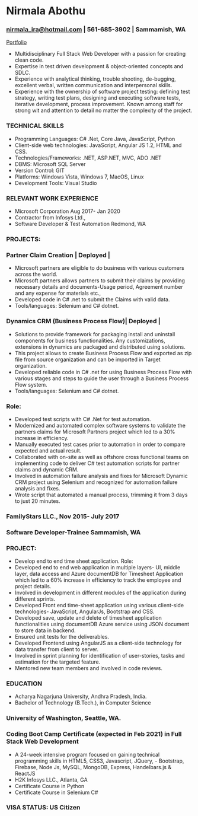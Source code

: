 # Nirmala Abothu

### nirmala_ira@hotmail.com | 561-685-3902 | Sammamish, WA

[Portfolio](https://nirmalaabothu.github.io/updated-portfolio-10.27.20/projects.html)

-    Multidisciplinary Full Stack Web Developer with a passion for creating clean code.
-    Expertise in test driven development & object-oriented concepts and SDLC.
-    Experience with analytical thinking, trouble shooting, de-bugging, excellent verbal, written communication and interpersonal skills.
-    Experience with the ownership of software project testing: defining test strategy, writing test plans, designing and executing software tests, iterative development, process improvement. Known among staff for strong wit and attention to detail no matter the complexity of the project.

### TECHNICAL SKILLS

-    Programming Languages: C# .Net, Core Java, JavaScript, Python
-    Client-side web technologies: JavaScript, Angular JS 1.2, HTML and CSS.
-    Technologies/Frameworks: .NET, ASP.NET, MVC, ADO .NET
-    DBMS: Microsoft SQL Server
-    Version Control: GIT
-    Platforms: Windows Vista, Windows 7, MacOS, Linux
-    Development Tools: Visual Studio

### RELEVANT WORK EXPERIENCE

-    Microsoft Corporation Aug 2017- Jan 2020
-    Contractor from Infosys Ltd.,
-    Software Developer & Test Automation Redmond, WA

### PROJECTS:

### Partner Claim Creation | Deployed |

-    Microsoft partners are eligible to do business with various customers across the world.
-    Microsoft partners allows partners to submit their claims by providing necessary details and documents-Usage period, Agreement number and any expense for materials etc.,
-    Developed code in C# .net to submit the Claims with valid data.
-    Tools/languages: Selenium and C# dotnet.

### Dynamics CRM (Business Process Flow)| Deployed |

-    Solutions to provide framework for packaging install and uninstall components for business functionalities. Any customizations, extensions in dynamics are packaged and distributed using solutions.
-    This project allows to create Business Process Flow and exported as zip file from source organization and can be imported in Target organization.
-    Developed reliable code in C# .net for using Business Process Flow with various stages and steps to guide the user through a Business Process Flow system.
-    Tools/languages: Selenium and C# dotnet.

### Role:

-    Developed test scripts with C# .Net for test automation.
-    Modernized and automated complex software systems to validate the partners claims for Microsoft Partners project which led to a 30% increase in efficiency.
-    Manually executed test cases prior to automation in order to compare expected and actual result.
-    Collaborated with on-site as well as offshore cross functional teams on implementing code to deliver C# test automation scripts for partner claims and dynamic CRM.
-    Involved in automation failure analysis and fixes for Microsoft Dynamic CRM project using Selenium and recognized for automation failure analysis and fixes.
-    Wrote script that automated a manual process, trimming it from 3 days to just 20 minutes.

### FamilyStars LLC., Nov 2015- July 2017

### Software Developer-Trainee Sammamish, WA

### PROJECT:

-    Develop end to end time sheet application.
     Role:
-    Developed end to end web application in multiple layers- UI, middle layer, data access and Azure documentDB for Timesheet Application which led to a 60% increase in efficiency to track the employee and project details.
-    Involved in development in different modules of the application during different sprints.
-    Developed Front end time-sheet application using various client-side technologies- JavaScript, AngularJs, Bootstrap and CSS.
-    Developed save, update and delete of timesheet application functionalities using documentDB Azure service using JSON document to store data in backend.
-    Ensured unit tests for the deliverables.
-    Developed Frontend using AngularJS as a client-side technology for data transfer from client to server.
-    Involved in sprint planning for identification of user-stories, tasks and estimation for the targeted feature.
-    Mentored new team members and involved in code reviews.

### EDUCATION

-    Acharya Nagarjuna University, Andhra Pradesh, India.
-    Bachelor of Technology (B.Tech.), in Computer Science

### University of Washington, Seattle, WA.

### Coding Boot Camp Certificate (expected in Feb 2021) in Full Stack Web Development

-    A 24-week intensive program focused on gaining technical programming skills in HTML5, CSS3, Javascript, JQuery, - Bootstrap, Firebase, Node Js, MySQL, MongoDB, Express, Handelbars.js & ReactJS
-    H2K Infosys LLC., Atlanta, GA
-    Certificate Course in Python
-    Certificate Course in Selenium C#

### VISA STATUS: US Citizen
